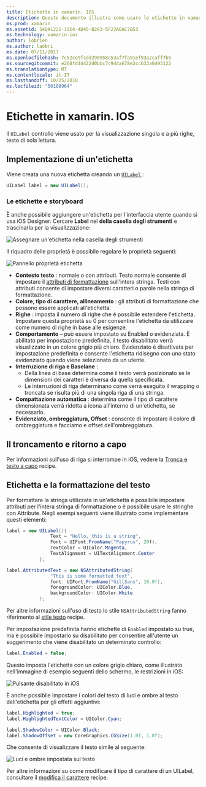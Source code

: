 ```yaml
---
title: Etichette in xamarin. IOS
description: Questo documento illustra come usare le etichette in xamarin. IOS. Viene descritto come creare le etichette a livello di codice e con iOS Designer.
ms.prod: xamarin
ms.assetid: 54DA1221-13E4-4D45-B263-5F22A0AC7B53
ms.technology: xamarin-ios
author: lobrien
ms.author: laobri
ms.date: 07/11/2017
ms.openlocfilehash: 7c52ce9fcdd290958a53af7fa91ef93a2caff7b5
ms.sourcegitcommit: e268fd44422d0bbc7c944a678e2cc633a0493122
ms.translationtype: MT
ms.contentlocale: it-IT
ms.lasthandoff: 10/25/2018
ms.locfileid: "50108964"
---
```

# <a name="labels-in-xamarinios"></a>Etichette in xamarin. IOS

Il `UILabel` controllo viene usato per la visualizzazione singola e a più righe, testo di sola lettura. 

## <a name="implementing-a-label"></a>Implementazione di un'etichetta

Viene creata una nuova etichetta creando un [ `UILabel` ](https://developer.xamarin.com/api/type/UIKit.UILabel/):

```csharp
UILabel label = new UILabel();
```

### <a name="labels-and-storyboards"></a>Le etichette e storyboard

È anche possibile aggiungere un'etichetta per l'interfaccia utente quando si usa iOS Designer. Cercare **Label** nel **della casella degli strumenti** e trascinarla per la visualizzazione:

![Assegnare un'etichetta nella casella degli strumenti](labels-images/image3.png)

Il riquadro delle proprietà è possibile regolare le proprietà seguenti:

![Pannello proprietà etichetta](labels-images/image2.png)

- **Contesto testo** : normale o con attributi. Testo normale consente di impostare il [attributi di formattazione](#Formatting_Text_and_Label) sull'intera stringa. Testi con attributi consente di impostare diversi caratteri o parole nella stringa di formattazione.
- **Colore, tipo di carattere, allineamento** : gli attributi di formattazione che possono essere applicati all'etichetta.
- **Righe** : imposta il numero di righe che è possibile estendere l'etichetta. Impostare questa proprietà su 0 per consentire l'etichetta da utilizzare come numero di righe in base alle esigenze.
- **Comportamento** – può essere impostato su Enabled o evidenziata. È abilitato per impostazione predefinita, il testo disabilitato verrà visualizzato in un colore grigio più chiaro. Evidenziato è disattivata per impostazione predefinita e consente l'etichetta ridisegno con uno stato evidenziato quando viene selezionato da un utente.
- **Interruzione di riga e Baselane** : 
    - Della linea di base determina come il testo verrà posizionato se le dimensioni dei caratteri è diversa da quella specificata.
    - Le interruzioni di riga determinano come verrà eseguito il wrapping o troncata se risulta più di una singola riga di una stringa.
- **Compattazione automatica** : determina come il tipo di carattere dimensionata verrà ridotta a icona all'interno di un'etichetta, se necessario.
- **Evidenziato, ombreggiatura, Offset** : consente di impostare il colore di ombreggiatura e facciamo e offset dell'ombreggiatura.

## <a name="truncating-and-wrapping"></a>Il troncamento e ritorno a capo

Per informazioni sull'uso di riga si interrompe in iOS, vedere la [Tronca e testo a capo](https://github.com/xamarin/recipes/tree/master/Recipes/ios/standard_controls/labels/uilabel-truncate-wrap-text) recipe.

<a name="Formatting_Text_and_Label"/>

## <a name="formatting-text-and-label"></a>Etichetta e la formattazione del testo

Per formattare la stringa utilizzata in un'etichetta è possibile impostare attributi per l'intera stringa di formattazione o è possibile usare le stringhe con Attribute. Negli esempi seguenti viene illustrato come implementare questi elementi:

```csharp
label = new UILabel(){
                Text = "Hello, this is a string",
                Font = UIFont.FromName("Papyrus", 20f),
                TextColor = UIColor.Magenta,
                TextAlignment = UITextAlignment.Center
            };
```

```csharp
label.AttributedText = new NSAttributedString(
                "This is some formatted text",
                font: UIFont.FromName("GillSans", 16.0f),
                foregroundColor: UIColor.Blue,
                backgroundColor: UIColor.White
            );
```

Per altre informazioni sull'uso di testo lo stile `NSAttributedString` fanno riferimento al [stile testo](https://github.com/xamarin/recipes/tree/master/Recipes/ios/standard_controls/text_field/style_text) recipe.

Per impostazione predefinita hanno etichette di `Enabled` impostato su true, ma è possibile impostarlo su disabilitato per consentire all'utente un suggerimento che viene disabilitato un determinato controllo:

```csharp
label.Enabled = false;
```

Questo imposta l'etichetta con un colore grigio chiaro, come illustrato nell'immagine di esempio seguenti dello schermo, le restrizioni in iOS:

![Pulsante disabilitato in iOS](labels-images/image1.png)

È anche possibile impostare i colori del testo di luci e ombre al testo dell'etichetta per gli effetti aggiuntivi:

```csharp
label.Highlighted = true;
label.HighlightedTextColor = UIColor.Cyan;

label.ShadowColor = UIColor.Black;
label.ShadowOffset = new CoreGraphics.CGSize(1.0f, 1.0f);
```

Che consente di visualizzare il testo simile al seguente:

![Luci e ombre impostata sul testo](labels-images/image4.png)

Per altre informazioni su come modificare il tipo di carattere di un UILabel, consultare il [modifica il carattere](https://github.com/xamarin/recipes/tree/master/Recipes/ios/standard_controls/labels/change_the_font) recipe.





